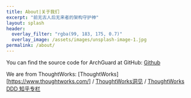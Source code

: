 ```yaml
---
title: About|关于我们
excerpt: "前无古人后无来者的架构守护神"
layout: splash
header:
  overlay_filter: "rgba(99, 183, 175, 0.7)"
  overlay_image: /assets/images/unsplash-image-1.jpg
permalink: /about/
---
```


You can find the source code for ArchGuard at GitHub:
[Github](https://github.com/archguard)

We are from ThoughtWorks:
[ThoughtWorks][https://www.thoughtworks.com/] /
[ThoughtWorks洞见](https://insights.thoughtworks.cn/) /
[ThoughtWorks DDD 知乎专栏](https://zhuanlan.zhihu.com/c_137428247)



